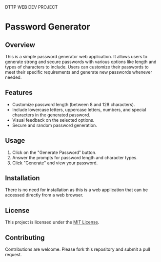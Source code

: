 
DTTP WEB DEV PROJECT
# Password Generator

## Overview

This is a simple password generator web application. It allows users to generate strong and secure passwords with various options like length and types of characters to include. Users can customize their passwords to meet their specific requirements and generate new passwords whenever needed.

## Features

- Customize password length (between 8 and 128 characters).
- Include lowercase letters, uppercase letters, numbers, and special characters in the generated password.
- Visual feedback on the selected options.
- Secure and random password generation.

## Usage

1. Click on the "Generate Password" button.
2. Answer the prompts for password length and character types.
3. Click "Generate" and view your password.

## Installation

There is no need for installation as this is a web application that can be accessed directly from a web browser.

## License

This project is licensed under the [MIT License](LICENSE).

## Contributing

Contributions are welcome. Please fork this repository and submit a pull request.
